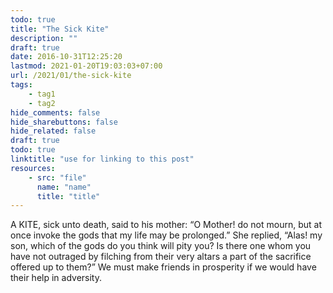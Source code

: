 ```yaml
---
todo: true
title: "The Sick Kite"
description: ""
draft: true
date: 2016-10-31T12:25:20
lastmod: 2021-01-20T19:03:03+07:00
url: /2021/01/the-sick-kite
tags:
    - tag1
    - tag2
hide_comments: false
hide_sharebuttons: false
hide_related: false
draft: true
todo: true
linktitle: "use for linking to this post"
resources:
    - src: "file"
      name: "name"
      title: "title"
---
```


A KITE, sick unto death, said to his mother: “O Mother! do not mourn, but at once invoke the gods that my life may be prolonged.” She replied, “Alas! my son, which of the gods do you think will pity you? Is there one whom you have not outraged by filching from their very altars a part of the sacrifice offered up to them?”
We must make friends in prosperity if we would have their help in adversity.

